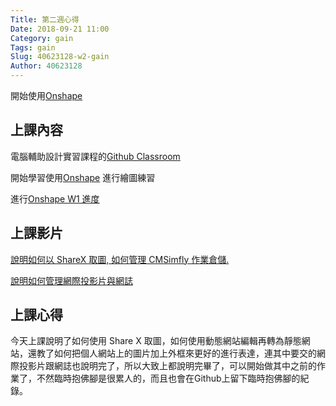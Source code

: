 ```yaml
---
Title: 第二週心得
Date: 2018-09-21 11:00
Category: gain
Tags: gain
Slug: 40623128-w2-gain
Author: 40623128
---
```


開始使用[Onshape](https://www.onshape.com/)

<!-- PELICAN_END_SUMMARY -->

上課內容
---- 

電腦輔助設計實習課程的[Github Classroom](https://github.com/mdecadp2018/)

開始學習使用[Onshape](https://www.onshape.com/) 進行繪圖練習

進行[Onshape W1 進度](http://mde.tw/cadp2018/content/OnshapeWeek%201.html)

上課影片
----

[說明如何以 ShareX 取圖, 如何管理 CMSimfly 作業倉儲.](https://www.youtube.com/watch?v=hEkMv2KqixY)

[說明如何管理網際投影片與網誌](https://www.youtube.com/watch?v=PNfuu95a3ns)

上課心得
----

今天上課說明了如何使用 Share X 取圖，如何使用動態網站編輯再轉為靜態網站，還教了如何把個人網站上的圖片加上外框來更好的進行表達，連其中要交的網際投影片跟網誌也說明完了，所以大致上都說明完畢了，可以開始做其中之前的作業了，不然臨時抱佛腳是很累人的，而且也會在Github上留下臨時抱佛腳的紀錄。


